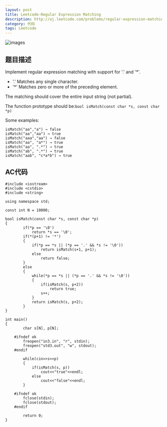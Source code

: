 ```yaml
---
layout: post
title: Leetcode-Regular Expression Matching 
description: http://oj.leetcode.com/problems/regular-expression-matching/
category: 代码
tags: Leetcode
---
```

![images](http://media-cache-ec0.pinimg.com/736x/41/ce/85/41ce858bbb5481f89e2c0bad1dbad4c3.jpg)
## 题目描述

Implement regular expression matching with support for '.' and '*'.

*   '.' Matches any single character.
*   '*' Matches zero or more of the preceding element.

The matching should cover the entire input string (not partial).

The function prototype should be:`bool isMatch(const char *s, const char *p)`

Some examples:

    isMatch("aa","a") → false
    isMatch("aa","aa") → true
    isMatch("aaa","aa") → false
    isMatch("aa", "a*") → true
    isMatch("aa", ".*") → true
    isMatch("ab", ".*") → true
    isMatch("aab", "c*a*b") → true

## AC代码

    #include <iostream>
    #include <cstdio>
    #include <string>
    
    using namespace std;
    
    const int N = 10000;
    
    bool isMatch(const char *s, const char *p)
    {
        	if(*p == '\0')
        		return *s == '\0';
        	if(*(p+1) != '*')
        	{
        		if(*p == *s || (*p == '.' && *s != '\0'))
        			return isMatch(s+1, p+1);
        		else
        			return false;
        	}
        	else
        	{
        		while(*p == *s || (*p == '.' && *s != '\0'))
        		{
        			if(isMatch(s, p+2))
        				return true;
        			s++;
        		}
        		return isMatch(s, p+2);
        	}
    }
    
    int main()
    {
        	char s[N], p[N];
        
        #ifndef ok
        	freopen("in3.in", "r", stdin);
        	freopen("std3.out", "w", stdout);
        #endif
        
        	while(cin>>s>>p)
        	{
        		if(isMatch(s, p))
        			cout<<"true"<<endl;
        		else
        			cout<<"false"<<endl;
        	}
        
        #ifndef ok
        	fclose(stdin);
        	fclose(stdout);
        #endif
        
        	return 0;
    }
    